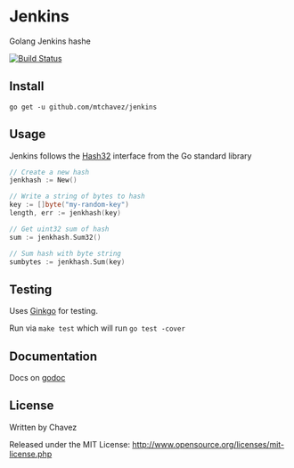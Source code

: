 Jenkins
=================

Golang Jenkins hashe

[![Build Status](https://travis-ci.org/mtchavez/go-jenkins-hashes.png?branch=master)](https://travis-ci.org/mtchavez/go-jenkins-hashes)

## Install

`go get -u github.com/mtchavez/jenkins`

## Usage

Jenkins follows the [Hash32](http://golang.org/pkg/hash/#Hash32) interface from the Go standard library

```go
// Create a new hash
jenkhash := New()

// Write a string of bytes to hash
key := []byte("my-random-key")
length, err := jenkhash(key)

// Get uint32 sum of hash
sum := jenkhash.Sum32()

// Sum hash with byte string
sumbytes := jenkhash.Sum(key)
```

## Testing

Uses [Ginkgo](http://onsi.github.io/ginkgo/) for testing.

Run via `make test` which will run `go test -cover`

## Documentation

Docs on [godoc](http://godoc.org/github.com/mtchavez/jenkins)

## License

Written by Chavez

Released under the MIT License: http://www.opensource.org/licenses/mit-license.php
